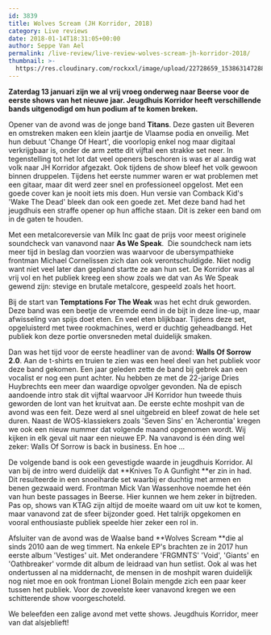 ```yaml
---
id: 3839
title: Wolves Scream (JH Korridor, 2018)
category: Live reviews
date: 2018-01-14T18:31:05+00:00
author: Seppe Van Ael
permalink: /live-review/live-review-wolves-scream-jh-korridor-2018/
thumbnail: >-
  https://res.cloudinary.com/rockxxl/image/upload/22728659_1538631472883033_2844132640635408500_n.jpg
---
```

**Zaterdag 13 januari zijn we al vrij vroeg onderweg naar Beerse voor de eerste shows van het nieuwe jaar. Jeugdhuis Korridor heeft verschillende bands uitgenodigd om hun podium af te komen breken.**

Opener van de avond was de jonge band **Titans**. Deze gasten uit Beveren en omstreken maken een klein jaartje de Vlaamse podia en onveilig. Met hun debuut 'Change Of Heart', die voorlopig enkel nog maar digitaal verkrijgbaar is, onder de arm zette dit vijftal een strakke set neer. In tegenstelling tot het lot dat veel openers beschoren is was er al aardig wat volk naar JH Korridor afgezakt. Ook tijdens de show bleef het volk gewoon binnen druppelen. Tijdens het eerste nummer waren er wat problemen met een gitaar, maar dit werd zeer snel en professioneel opgelost. Met een goede cover kan je nooit iets mis doen. Hun versie van Comback Kid's 'Wake The Dead' bleek dan ook een goede zet. Met deze band had het jeugdhuis een straffe opener op hun affiche staan. Dit is zeker een band om in de gaten te houden.

Met een metalcoreversie van Milk Inc gaat de prijs voor meest originele soundcheck van vanavond naar **As We Speak**.  Die soundcheck nam iets meer tijd in beslag dan voorzien was waarvoor de ubersympathieke frontman Michael Cornelissen zich dan ook verontschuldigde. Niet nodig want niet veel later dan gepland startte ze aan hun set. De Korridor was al vrij vol en het publiek kreeg een show zoals we dat van As We Speak gewend zijn: stevige en brutale metalcore, gespeeld zoals het hoort.

Bij de start van **Temptations For The Weak** was het echt druk geworden. Deze band was een beetje de vreemde eend in de bijt in deze line-up, maar afwisseling van spijs doet eten. En veel eten blijkbaar. Tijdens deze set, opgeluisterd met twee rookmachines, werd er duchtig geheadbangd. Het publiek kon deze portie onversneden metal duidelijk smaken.

Dan was het tijd voor de eerste headliner van de avond: **Walls Of Sorrow 2.0**. Aan de t-shirts en truien te zien was een heel deel van het publiek voor deze band gekomen. Een jaar geleden zette de band bij gebrek aan een vocalist er nog een punt achter. Nu hebben ze met de 22-jarige Dries Huybrechts een meer dan waardige opvolger gevonden. Na de episch aandoende intro stak dit vijftal waarvoor JH Korridor hun tweede thuis geworden de lont van het kruitvat aan. De eerste echte moshpit van de avond was een feit. Deze werd al snel uitgebreid en bleef zowat de hele set duren. Naast de WOS-klassiekers zoals 'Seven Sins' en 'Acherontia' kregen we ook een nieuw nummer dat volgende maand opgenomen wordt. Wij kijken in elk geval uit naar een nieuwe EP. Na vanavond is één ding wel zeker: Walls Of Sorrow is back in business. En hoe &#8230;

De volgende band is ook een gevestigde waarde in jeugdhuis Korridor. Al van bij de intro werd duidelijk dat **Knives To A Gunfight **er zin in had. Dit resulteerde in een snoeiharde set waarbij er duchtig met armen en benen gezwaaid werd. Frontman Mick Van Wassenhove noemde het één van hun beste passages in Beerse. Hier kunnen we hem zeker in bijtreden. Pas op, shows van KTAG zijn altijd de moeite waard om uit uw kot te komen, maar vanavond zat de sfeer bijzonder goed. Het talrijk opgekomen en vooral enthousiaste publiek speelde hier zeker een rol in.

Afsluiter van de avond was de Waalse band **Wolves Scream **die al sinds 2010 aan de weg timmert. Na enkele EP's brachten ze in 2017 hun eerste album 'Vestiges' uit. Met onderandere 'FRGMNTS' 'Void', 'Giants' en 'Oathbreaker' vormde dit album de leidraad van hun setlist. Ook al was het ondertussen al na middernacht, de mensen in de moshpit waren duidelijk nog niet moe en ook frontman Lionel Bolain mengde zich een paar keer tussen het publiek. Voor de zoveelste keer vanavond kregen we een schitterende show voorgeschoteld.

We beleefden een zalige avond met vette shows. Jeugdhuis Korridor, meer van dat alsjeblieft!
